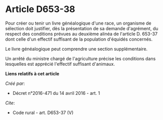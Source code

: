 # Article D653-38

Pour créer ou tenir un livre généalogique d'une race, un organisme de sélection doit justifier, dès la présentation de sa
demande d'agrément, du respect des conditions prévues au deuxième alinéa de l'article D. 653-37 dont celle d'un effectif
suffisant de la population d'équidés concernés. 

Le livre généalogique peut comprendre une section supplémentaire. 

Un arrêté du ministre chargé de l'agriculture précise les conditions dans lesquelles est apprécié l'effectif suffisant
d'animaux.

**Liens relatifs à cet article**

_Créé par_:

  - Décret n°2016-471 du 14 avril 2016 - art. 1

_Cite_:

  - Code rural - art. D653-37 (V)

